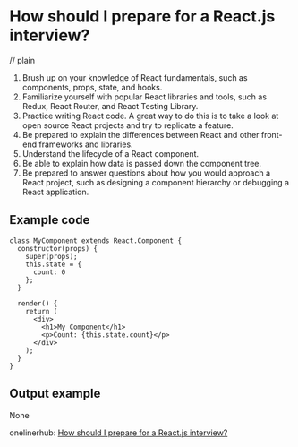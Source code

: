 # How should I prepare for a React.js interview?
// plain

1. Brush up on your knowledge of React fundamentals, such as components, props, state, and hooks.
2. Familiarize yourself with popular React libraries and tools, such as Redux, React Router, and React Testing Library.
3. Practice writing React code. A great way to do this is to take a look at open source React projects and try to replicate a feature.
4. Be prepared to explain the differences between React and other front-end frameworks and libraries.
5. Understand the lifecycle of a React component.
6. Be able to explain how data is passed down the component tree.
7. Be prepared to answer questions about how you would approach a React project, such as designing a component hierarchy or debugging a React application.

## Example code


```
class MyComponent extends React.Component {
  constructor(props) {
    super(props);
    this.state = {
      count: 0
    };
  }

  render() {
    return (
      <div>
        <h1>My Component</h1>
        <p>Count: {this.state.count}</p>
      </div>
    );
  }
}
```

## Output example
 None

onelinerhub: [How should I prepare for a React.js interview?](https://onelinerhub.com/reactjs/how-should-i-prepare-for-a-react-js-interview)